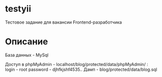 # testyii
Тестовое задание для вакансии Frontend-разработчика


# Описание

База данных - MySql

  Доступ в phpMyAdmin - localhost/blog/protected/data/phpMyAdmin/ :
    login - root
    password - djhfkjshf4535..
    Дамп - blog/protected/data/blog.sql


